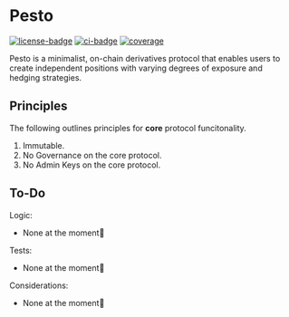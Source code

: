# Pesto

[![license-badge](https://img.shields.io/badge/license-MIT-yellow)](https://github.com/chainrule-labs/pesto-contracts/blob/main/LICENSE.md)
[![ci-badge](https://img.shields.io/github/actions/workflow/status/chainrule-labs/pesto-contracts/ci.yml?branch=main&logo=github&label=CI)](https://github.com/chainrule-labs/pesto-contracts/actions)
[![coverage](https://img.shields.io/codecov/c/github/chainrule-labs/pesto-contracts?token=K4Q3GAWUPJ&label=coverage&logo=codecov)](https://codecov.io/gh/chainrule-labs/pesto-contracts)

Pesto is a minimalist, on-chain derivatives protocol that enables users to create independent positions with varying degrees of exposure and hedging strategies.

## Principles

The following outlines principles for **core** protocol funcitonality.

1. Immutable.
2. No Governance on the core protocol.
3. No Admin Keys on the core protocol.

## To-Do

Logic:

-   None at the moment🙂

Tests:

-   None at the moment🙂

Considerations:

-   None at the moment🙂
